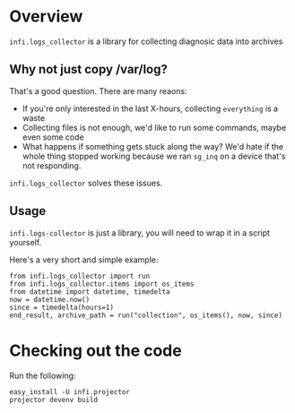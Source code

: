 Overview
========
`infi.logs_collector` is a library for collecting diagnosic data into archives


Why not just copy /var/log?
--------------------------
That's a good question. There are many reaons:

- If you're only interested in the last X-hours, collecting `everything` is a waste
- Collecting files is not enough, we'd like to run some commands, maybe even some code
- What happens if something gets stuck along the way? We'd hate if the whole thing stopped working because we ran `sg_inq` on a device that's not responding.

`infi.logs_collector` solves these issues.


Usage
-----
`infi.logs-collector` is just a library, you will need to wrap it in a script yourself.

Here's a very short and simple example:

    from infi.logs_collector import run
    from infi.logs_collector.items import os_items
    from datetime import datetime, timedelta
    now = datetime.now()
    since = timedelta(hours=1)
    end_result, archive_path = run("collection", os_items(), now, since)


Checking out the code
=====================

Run the following:

    easy_install -U infi.projector
    projector devenv build
